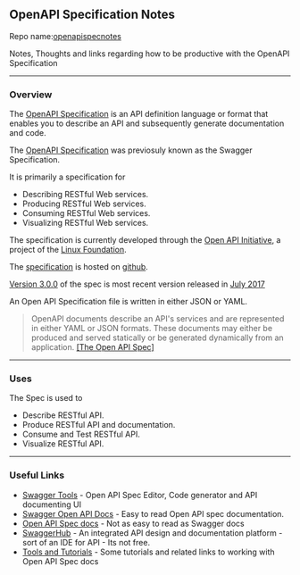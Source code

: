 ## OpenAPI Specification Notes
Repo name:[openapispecnotes](https://github.com/iggym/openapispecnotes)


 Notes, Thoughts and links regarding how to be productive with the OpenAPI Specification

---
### Overview
The [OpenAPI Specification](https://en.wikipedia.org/wiki/OpenAPI_Specification) is an API definition language or format that enables you to describe an API and subsequently generate documentation and code.

The [OpenAPI Specification](https://en.wikipedia.org/wiki/OpenAPI_Specification) was previosuly known as the Swagger Specification.

It is primarily a specification for 
* Describing RESTful Web services.
* Producing RESTful Web services.
* Consuming RESTful Web services.
* Visualizing RESTful Web services.

The specification is currently developed through the [Open API Initiative](https://www.openapis.org/), a project of the [Linux Foundation](https://en.wikipedia.org/wiki/Linux_Foundation).

The [specification](https://github.com/OAI/OpenAPI-Specification) is hosted on [github](https://github.com/OAI/OpenAPI-Specification).

[Version 3.0.0](https://github.com/OAI/OpenAPI-Specification/blob/master/versions/3.0.0.md) of the spec is  most recent version released in [July 2017](https://www.openapis.org/blog/2017/07/26/the-oai-announces-the-openapi-specification-3-0-0)

An Open API Specification file is written in either JSON or YAML. 

> OpenAPI documents describe an API's services and are represented in either YAML or JSON formats. These documents may either be produced and served statically or be generated dynamically from an application. [[The Open API Spec]](https://github.com/OAI/OpenAPI-Specification)

--- 
### Uses
The Spec is used to 
* Describe RESTful API.
* Produce RESTful API and documentation.
* Consume and Test RESTful API.
* Visualize RESTful API.

---
### Useful Links
* [Swagger Tools](https://swagger.io/tools/) - Open API Spec Editor, Code generator and API documenting UI
* [Swagger Open API Docs](https://swagger.io/docs/specification/about/) - Easy to read Open API spec documentation.
* [Open API Spec docs](https://github.com/OAI/OpenAPI-Specification/blob/master/versions/3.0.0.md)  - Not as easy to read as Swagger docs
* [SwaggerHub](https://swaggerhub.com/) - An integrated API design and documentation platform - sort of an IDE for API - Its not free.
* [Tools and Tutorials](HowTo.md) - Some tutorials and related links to working with Open API Spec docs